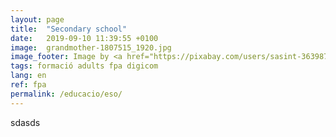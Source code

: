 ```yaml
---
layout: page
title:  "Secondary school"
date:   2019-09-10 11:39:55 +0100
image:  grandmother-1807515_1920.jpg
image_footer: Image by <a href="https://pixabay.com/users/sasint-3639875/?utm_source=link-attribution&amp;utm_medium=referral&amp;utm_campaign=image&amp;utm_content=1807515">Sasin Tipchai</a> from <a href="https://pixabay.com/?utm_source=link-attribution&amp;utm_medium=referral&amp;utm_campaign=image&amp;utm_content=1807515">Pixabay</a>
tags: formació adults fpa digicom
lang: en
ref: fpa
permalink: /educacio/eso/
---
```

sdasds

